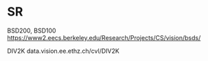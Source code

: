 # SR

BSD200, BSD100
https://www2.eecs.berkeley.edu/Research/Projects/CS/vision/bsds/

DIV2K
data.vision.ee.ethz.ch/cvl/DIV2K
